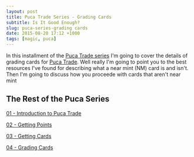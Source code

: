 ```yaml
---
layout: post
title: Puca Trade Series - Grading Cards                                                                                                                            
subtitle: Is It Good Enough?              
slug: puca-series-grading cards
date: 2015-08-20 17:12 +1000
tags: [magic, puca]
---
```


In this installment of the [Puca Trade series][5] I'm going to cover the 
details of grading cards for [Puca Trade][1]. Well really I'm going to point you
to the best resources I've found for describing what a near mint (NM) card is 
and isn't. Then I'm going to discuss how you proceede with cards that aren't 
near mint


## The Rest of the Puca Series

[01 - Introduction to Puca Trade][101]

[02 - Getting Points][102]

[03 - Getting Cards][103]

[04 - Grading Cards][104]

[1]: https://pucatrade.com/invite/gift/65746
[2]: https://deckbox.org/users/LovesTha/
[3]: https://pucatrade.com/account/upgrade
[4]: /feed.xml
[5]: /blog/tag/puca/
[101]: /2015-08-14-puca-01-introduction
[102]: /2015-08-16-puca-02-getting-points
[103]: /2015-09-01-puca-03-getting-cards
[104]: /-puca-04-grading-cards


